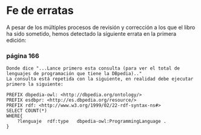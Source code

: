 # Fe de erratas
A pesar de los múltiples procesos de revisión y corrección a los que el libro ha sido sometido, hemos detectado la siguiente errata en la primera edición:

### página 166

    Donde dice "...Lance primero esta consulta (para ver el total de lenguajes de programación que tiene la DBpedia).."
    La consulta está repetida con la siguiente, en realidad debe ejecutar primero la siguiente:

    PREFIX dbpedia-owl: <http://dbpedia.org/ontology/>
    PREFIX esdbpr: <http://es.dbpedia.org/resource/> 
    PREFIX rdf: <http://www.w3.org/1999/02/22-rdf-syntax-ns#>
    SELECT COUNT(*)
    WHERE{
        ?lenguaje  rdf:type   dbpedia-owl:ProgrammingLanguage .
    }
